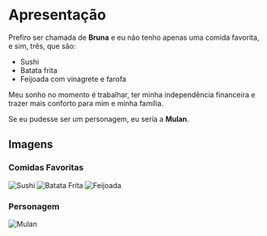 # Apresentação

Prefiro ser chamada de **Bruna** e eu não tenho apenas uma comida favorita, e sim, três, que são:

- Sushi
- Batata frita
- Feijoada com vinagrete e farofa

Meu sonho no momento é trabalhar, ter minha independência financeira e trazer mais conforto para mim e minha família.

Se eu pudesse ser um personagem, eu seria a **Mulan**.

## Imagens

### Comidas Favoritas

![Sushi](https://i.giphy.com/media/v1.Y2lkPTc5MGI3NjExc3UyM2p5M3J6NGxmZmExN2ZlMHZ4NjgwMm0wbTc5NTZsOG55ZDczMCZlcD12MV9pbnRlcm5hbF9naWZfYnlfaWQmY3Q9Zw/Kc3hp8htoXVfO/giphy.gif)
![Batata Frita](https://i.giphy.com/media/v1.Y2lkPTc5MGI3NjExN3B5dmtiaG0wMmoxNmtoOGhmdXZ5bjBxZXRkeGgya29jbzgydzFpNSZlcD12MV9pbnRlcm5hbF9naWZfYnlfaWQmY3Q9Zw/KZl1ZsgBk3aQN8S15a/giphy.gif)
![Feijoada](https://images.app.goo.gl/ts1eLHqC93xGadqJA)

### Personagem

![Mulan](https://i.giphy.com/media/v1.Y2lkPTc5MGI3NjExNnptcW93YW1nb2Q1dWt2cnkzNDhlYjl5eXJkd2w4aTdzZGw3cmNycyZlcD12MV9pbnRlcm5hbF9naWZfYnlfaWQmY3Q9Zw/5RgpQwSDZPH20/giphy.gif)
